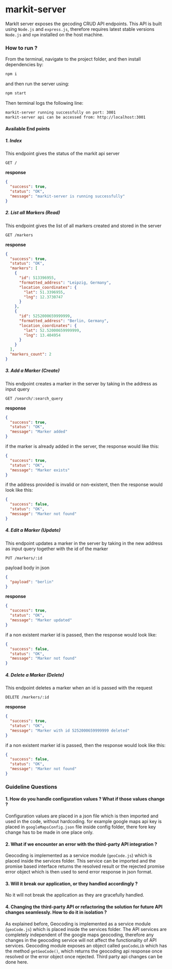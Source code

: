 # markit-server

MarkIt server exposes the gecoding CRUD API endpoints. This API is built using `Node.js` and `express.js`, therefore requires latest stable versions `Node.js` and `npm` installed on the host machine.

### How to run ?

From the terminal, navigate to the project folder, and then install dependencies by:

```sh
npm i
```

and then run the server using:

```sh
npm start
```

Then terminal logs the following line:

```sh
markit-server running successfully on port: 3001
markit-server api can be accessed from: http://localhost:3001
```

#### Available End points

##### 1. Index

This endpoint gives the status of the markit api server

`GET /`

**response**

```json
{
  "success": true,
  "status": "OK",
  "message": "markit-server is running successfully"
}
```

##### 2. List all Markers (Read)

This endpoint gives the list of all markers created and stored in the server

`GET /markers`

**response**

```json
{
  "success": true,
  "status": "OK",
  "markers": [
    {
      "id": 513396955,
      "formatted_address": "Leipzig, Germany",
      "location_coordinates": {
        "lat": 51.3396955,
        "lng": 12.3730747
      }
    },
    {
      "id": 5252000659999999,
      "formatted_address": "Berlin, Germany",
      "location_coordinates": {
        "lat": 52.52000659999999,
        "lng": 13.404954
      }
    }
  ],
  "markers_count": 2
}
```

##### 3. Add a Marker (Create)

This endpoint creates a marker in the server by taking in the address as input query

`GET /search/:search_query`

**response**

```json
{
  "success": true,
  "status": "OK",
  "message": "Marker added"
}
```

if the marker is already added in the server, the response would like this:

```json
{
  "success": true,
  "status": "OK",
  "message": "Marker exists"
}
```

if the address provided is invalid or non-existent, then the response would look like this:

```json
{
  "success": false,
  "status": "OK",
  "message": "Marker not found"
}
```

##### 4. Edit a Marker (Update)

This endpoint updates a marker in the server by taking in the new address as input query together with the id of the marker

`PUT /markers/:id`

payload body in json

```json
{
  "payload": "berlin"
}
```

**response**

```json
{
  "success": true,
  "status": "OK",
  "message": "Marker updated"
}
```

if a non existent marker id is passed, then the response would look like:

```json
{
  "success": false,
  "status": "OK",
  "message": "Marker not found"
}
```

##### 4. Delete a Marker (Delete)

This endpoint deletes a marker when an id is passed with the request

`DELETE /markers/:id`

**response**

```json
{
  "success": true,
  "status": "OK",
  "message": "Marker with id 5252000659999999 deleted"
}
```

if a non existent marker id is passed, then the response would look like this:

```json
{
  "success": false,
  "status": "OK",
  "message": "Marker not found"
}
```

### Guideline Questions

#### 1. How do you handle configuration values ? What if those values change ?

Configuration values are placed in a json file which is then imported and used in the code, without hardcoding.
for example google maps api key is placed in `googleMapsConfig.json` file inside config folder, there fore key change has to be made in one place only.

#### 2. What if we encounter an error with the third-party API integration ?

Geocoding is implemented as a service module (`geoCode.js`) which is placed inside the services folder. This service can be imported and the promise based interface returns the resolved result or the rejected promise error object which is then used to send error response in json format.

#### 3. Will it break our application, or they handled accordingly ?

No it will not break the application as they are gracefully handled.

#### 4. Changing the third-party API or refactoring the solution for future API changes seamlessly. How to do it in isolation ?

As explained before, Geocoding is implemented as a service module (`geoCode.js`) which is placed inside the services folder. The API services are completely independent of the google maps geocoding, therefore any changes in the geocoding service will not affect the functionality of API services. Geocoding module exposes an object called `geoCodeLib` which has the method `getGeoCode()`, which returns the geocoding api response once resolved or the error object once rejected. Third party api changes can be done here.
